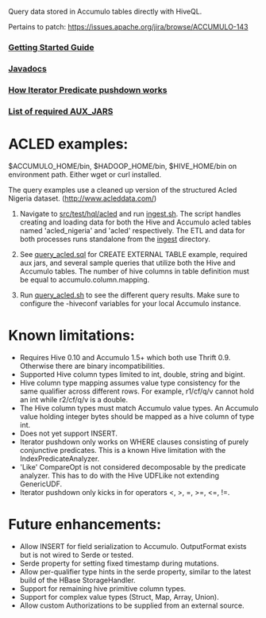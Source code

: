 Query data stored in Accumulo tables directly with HiveQL. 

Pertains to patch: https://issues.apache.org/jira/browse/ACCUMULO-143

### <a href="https://github.com/bfemiano/accumulo-hive-storage-manager/wiki/Basic-Tutorial">Getting Started Guide</a> 

### <a href="http://storage-handler-docs.s3.amazonaws.com/javadocs/index.html">Javadocs</a> 

### <a href="https://github.com/bfemiano/accumulo-hive-storage-manager/wiki/Iterator Predicate pushdown">How Iterator Predicate pushdown works</a>

### <a href="https://github.com/bfemiano/accumulo-hive-storage-manager/wiki/Required-Aux-Jars">List of required AUX_JARS</a>

ACLED examples:
=================
 
$ACCUMULO_HOME/bin, $HADOOP_HOME/bin, $HIVE_HOME/bin on environment path. Either wget or curl installed. 

The query examples use a cleaned up version of the structured Acled Nigeria dataset. (http://www.acleddata.com/) 

1.	Navigate to [src/test/hql/acled](src/test/hql/acled) and run [ingest.sh](src/test/hql/acled/ingest.sh). The script handles creating and loading data for both the Hive and Accumulo acled tables named 'acled_nigeria' and 'acled' respectively. The ETL and data for both processes runs standalone from the  [ingest](src/test/hql/acled) directory. 

2.	See [query_acled.sql](src/test/hql/acled/query_acled.sql) for CREATE EXTERNAL TABLE example, required aux jars, and several sample queries that utilize both the Hive and Accumulo tables. The number of hive columns in table definition must be equal to accumulo.column.mapping.

3.	Run [query_acled.sh](src/test/hql/acled/query_acled.sh) to see the different query results. Make sure to configure the -hiveconf variables for your local Accumulo instance. 

Known limitations:
===================

* 	Requires Hive 0.10 and Accumulo 1.5+ which both use Thrift 0.9. Otherwise there are binary incompatibilities. 
*	Supported Hive column types limited to int, double, string and bigint.
*	Hive column type mapping assumes value type consistency for the same qualifier across different rows. For example, r1/cf/q/v cannot hold an int while r2/cf/q/v is a double. 
*	The Hive column types must match Accumulo value types. An Accumulo value holding integer bytes should be mapped as a hive column of type int. 
* 	Does not yet support INSERT.
* 	Iterator pushdown only works on WHERE clauses consisting of purely conjunctive predicates. This is a known Hive limitation with the IndexPredicateAnalyzer.
* 	'Like' CompareOpt is not considered decomposable by the predicate analyzer. This has to do with the Hive UDFLike not extending GenericUDF. 
*	Iterator pushdown only kicks in for operators <, >, =, >=, <=, !=.  

Future enhancements: 
====================

*	Allow INSERT for field serialization to Accumulo. OutputFormat exists but is not wired to Serde or tested.  
*   Serde property for setting fixed timestamp during mutations. 
*   Allow per-qualifier type hints in the serde property, similar to the latest build of the HBase StorageHandler.  
*   Support for remaining hive primitive column types.
*   Support for complex value types (Struct, Map, Array, Union).
*	Allow custom Authorizations to be supplied from an external source. 
